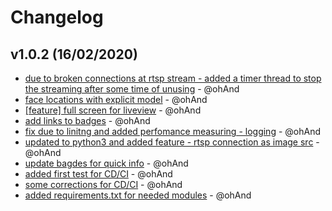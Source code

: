 # Changelog

## v1.0.2 (16/02/2020)
- [due to broken connections at rtsp stream - added a timer thread to stop the streaming after some time of unusing](https://github.com/ohAnd/faceRecogDaemon/commit/9635d7c32248dc0b77aab6a3ab9bc962c49817d1) - @ohAnd
- [face locations with explicit model](https://github.com/ohAnd/faceRecogDaemon/commit/18af8eb859748135b9d3cef7d772ebedd22a5d99) - @ohAnd
- [[feature] full screen for liveview](https://github.com/ohAnd/faceRecogDaemon/commit/f7dbc961fbab6eb935c0f0aeee4ca94111761b7a) - @ohAnd
- [add links to badges](https://github.com/ohAnd/faceRecogDaemon/commit/9268794f315146eff75c8c50f3265d63f8f22f22) - @ohAnd
- [fix due to linitng and added perfomance measuring - logging](https://github.com/ohAnd/faceRecogDaemon/commit/3d28c854e37b6fb32812f81b59fac52623a6a713) - @ohAnd
- [updated to python3 and added feature - rtsp connection as image src](https://github.com/ohAnd/faceRecogDaemon/commit/d5140ff827deb94c8d2bb8ff49f0e9d0ca789cae) - @ohAnd
- [update bagdes for quick info](https://github.com/ohAnd/faceRecogDaemon/commit/c725124f2b67df7457a6976029341a172907a540) - @ohAnd
- [added first test for CD/CI](https://github.com/ohAnd/faceRecogDaemon/commit/1d9d5f8b982957b141ab6d332a82d20f04d8cfad) - @ohAnd
- [some corrections for CD/CI](https://github.com/ohAnd/faceRecogDaemon/commit/7a61fafc462374948c149771639132673f60ca2d) - @ohAnd
- [added requirements.txt for needed modules](https://github.com/ohAnd/faceRecogDaemon/commit/8cedafce32d1ba773ec51618699124c678be5192) - @ohAnd
